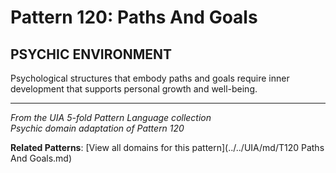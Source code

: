 # Pattern 120: Paths And Goals

## PSYCHIC ENVIRONMENT

Psychological structures that embody paths and goals require inner development that supports personal growth and well-being.

---

*From the UIA 5-fold Pattern Language collection*  
*Psychic domain adaptation of Pattern 120*

**Related Patterns**: [View all domains for this pattern](../../UIA/md/T120 Paths And Goals.md)